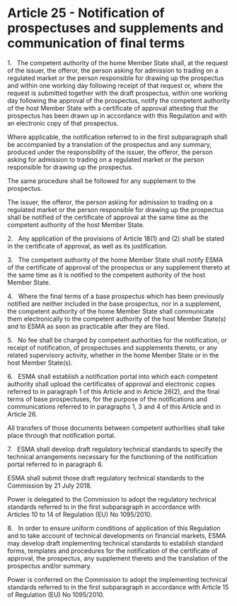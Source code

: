# Article 25 - Notification of prospectuses and supplements and communication of final terms


1.   The competent authority of the home Member State shall, at the request of the issuer, the offeror, the person asking for admission to trading on a regulated market or the person responsible for drawing up the prospectus and within one working day following receipt of that request or, where the request is submitted together with the draft prospectus, within one working day following the approval of the prospectus, notify the competent authority of the host Member State with a certificate of approval attesting that the prospectus has been drawn up in accordance with this Regulation and with an electronic copy of that prospectus.

Where applicable, the notification referred to in the first subparagraph shall be accompanied by a translation of the prospectus and any summary, produced under the responsibility of the issuer, the offeror, the person asking for admission to trading on a regulated market or the person responsible for drawing up the prospectus.

The same procedure shall be followed for any supplement to the prospectus.

The issuer, the offeror, the person asking for admission to trading on a regulated market or the person responsible for drawing up the prospectus shall be notified of the certificate of approval at the same time as the competent authority of the host Member State.

2.   Any application of the provisions of Article 18(1) and (2) shall be stated in the certificate of approval, as well as its justification.

3.   The competent authority of the home Member State shall notify ESMA of the certificate of approval of the prospectus or any supplement thereto at the same time as it is notified to the competent authority of the host Member State.

4.   Where the final terms of a base prospectus which has been previously notified are neither included in the base prospectus, nor in a supplement, the competent authority of the home Member State shall communicate them electronically to the competent authority of the host Member State(s) and to ESMA as soon as practicable after they are filed.

5.   No fee shall be charged by competent authorities for the notification, or receipt of notification, of prospectuses and supplements thereto, or any related supervisory activity, whether in the home Member State or in the host Member State(s).

6.   ESMA shall establish a notification portal into which each competent authority shall upload the certificates of approval and electronic copies referred to in paragraph 1 of this Article and in Article 26(2), and the final terms of base prospectuses, for the purpose of the notifications and communications referred to in paragraphs 1, 3 and 4 of this Article and in Article 26.

All transfers of those documents between competent authorities shall take place through that notification portal.

7.   ESMA shall develop draft regulatory technical standards to specify the technical arrangements necessary for the functioning of the notification portal referred to in paragraph 6.

ESMA shall submit those draft regulatory technical standards to the Commission by 21 July 2018.

Power is delegated to the Commission to adopt the regulatory technical standards referred to in the first subparagraph in accordance with Articles 10 to 14 of Regulation (EU) No 1095/2010.

8.   In order to ensure uniform conditions of application of this Regulation and to take account of technical developments on financial markets, ESMA may develop draft implementing technical standards to establish standard forms, templates and procedures for the notification of the certificate of approval, the prospectus, any supplement thereto and the translation of the prospectus and/or summary.

Power is conferred on the Commission to adopt the implementing technical standards referred to in the first subparagraph in accordance with Article 15 of Regulation (EU) No 1095/2010.
